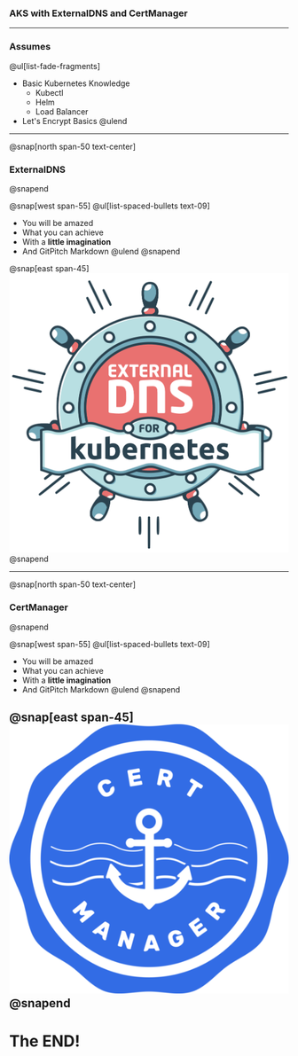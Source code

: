 ### AKS with ExternalDNS and CertManager

---

### Assumes
@ul[list-fade-fragments]
- Basic Kubernetes Knowledge
    - Kubectl
    - Helm
    - Load Balancer
- Let's Encrypt Basics
@ulend

---

@snap[north span-50 text-center]
### ExternalDNS
@snapend

@snap[west span-55]
@ul[list-spaced-bullets text-09]
- You will be amazed
- What you can achieve
- With a **little imagination**
- And GitPitch Markdown
@ulend
@snapend

@snap[east span-45]
![IMAGE](assets/img/dns.png)
@snapend

---

@snap[north span-50 text-center]
### CertManager
@snapend

@snap[west span-55]
@ul[list-spaced-bullets text-09]
- You will be amazed
- What you can achieve
- With a **little imagination**
- And GitPitch Markdown
@ulend
@snapend

@snap[east span-45]
![IMAGE](assets/img/cert.png)
@snapend
---

# The END!
